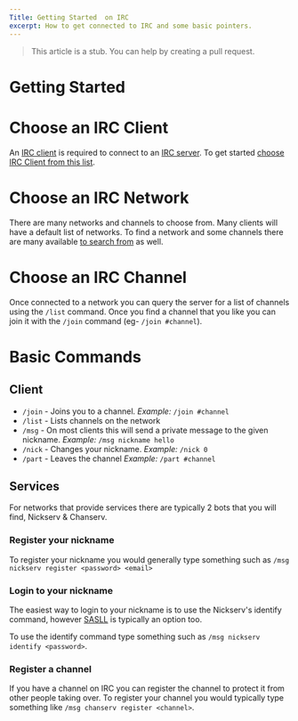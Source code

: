 ```yaml
---
Title: Getting Started  on IRC
excerpt: How to get connected to IRC and some basic pointers.
---
```

>This article is a stub. You can help by creating a pull request.

# Getting Started
# Choose an IRC Client
An [IRC client](/wiki/client/) is required to connect to an [IRC server](/wiki/ircd/). To get started [choose IRC Client from this list](/wiki/client/#list-of-web-irc-clients).

# Choose an IRC Network
There are many networks and channels to choose from. Many clients will have a default list of networks. To find a network and some channels there are many available [to search from](https://irc-source.com/) as well.

# Choose an IRC Channel
Once connected to a network you can query the server for a list of channels using the `/list` command. Once you find a channel that you like you can join it with the `/join` command (eg- `/join #channel`).

# Basic Commands
## Client
* `/join` -  Joins you to a channel. *Example:* `/join #channel`
* `/list` - Lists channels on the network
* `/msg` - On most  clients this will send a private message to the given nickname. *Example:* `/msg nickname hello`
* `/nick` - Changes your nickname. *Example:* `/nick 0`
* `/part` - Leaves the channel *Example:* `/part #channel`


## Services
For networks that provide services there are typically  2  bots that you will find, Nickserv & Chanserv.
### Register your nickname
To register your nickname you would generally type something such as `/msg nickserv register <password> <email>`

### Login to your nickname
The easiest way to login to your nickname is to use the Nickserv's identify command, however [SASLL](/wiki/sasl) is typically an option too.

To use the identify command type something such as `/msg nickserv identify <password>`.

### Register a channel
If you have a channel on IRC you can register the channel to protect it from other people taking over. To register your channel you would typically type something like `/msg chanserv register <channel>`.